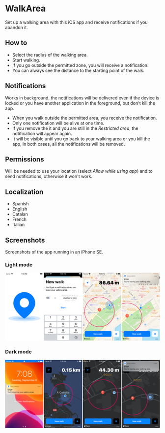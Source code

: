 # WalkArea

Set up a walking area with this iOS app and receive notifications if you abandon it.

##  How to
 
* Select the radius of the walking area.
* Start walking.
* If you go outside the permitted zone, you will receive a notification.
* You can always see the distance to the starting point of the walk.

## Notifications

Works in background, the notifications will be delivered even if the device is locked or you have another application in the foreground, but don't kill the app.

* When you walk outside the permitted area, you receive the notification.
* Only one notification will be alive at one time.
* If you remove the it and you are still in the *Restricted area*, the notification will appear again.
* It will be visible until you go back to your walking area or you kill the app, in both cases, all the notifications will be removed.

## Permissions

Will be needed to use your location (select *Allow while using app*) and to send notifications, otherwise it won't work.

## Localization

* Spanish
* English
* Catalan
* French
* Italian

## Screenshots

Screenshots of the app running in an iPhone SE.

### Light mode

![Light mode](light.png)

### Dark mode

![Dark mode](dark.png)

